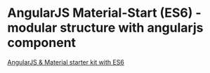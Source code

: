 # AngularJS Material-Start (ES6) - modular structure with angularjs component
[AngularJS & Material starter kit with ES6](https://github.com/makbash/ngmatkit-es6)


